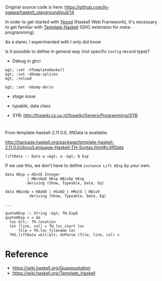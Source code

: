 <!--
{
  "title": "Decode JSON file on Compile Time with TemplateHaskell",
  "date": "2016-07-11T09:44:51.000Z",
  "category": "",
  "tags": [
    "haskell"
  ],
  "draft": true
}
-->

Original source code is here: https://github.com/hi-ogawa/haskell_playground/pull/14

In order to get started with [Yesod](http://www.yesodweb.com/) (Haskell Web Framework), It's necessary to get familiar with [Template Haskell](https://wiki.haskell.org/Template_Haskell) (GHC extension for meta-programming).

As a starer, I experimented with 
I only did know 

Is it possible to define in general way (not specific `Config` record type)?

- Debug in ghci

```
&gt; :set -XTemplateHaskell
&gt; :set -ddump-splices
&gt; :reload
```

```
&gt; :set -ddump-deriv
```

- stage issue

- typable, data class

- SYB: http://foswiki.cs.uu.nl/foswiki/GenericProgramming/SYB

# 

From template-haskell-2.11.0.0, liftData is available.

http://hackage.haskell.org/package/template-haskell-2.11.0.0/docs/Language-Haskell-TH-Syntax.html#v:liftData

```
liftData :: Data a =&gt; a -&gt; Q Exp
```

If we use this, we don't have to define `instance Lift HExp` by your own.

```
data HExp = HIntE Integer
          | HBinOpE HExp HBinOp HExp
          deriving (Show, Typeable, Data, Eq)

data HBinOp = HAddO | HSubO | HMulO | HDivO
           deriving (Show, Typeable, Data, Eq)

...

quoteHExp :: String -&gt; TH.ExpQ
quoteHExp s = do
  loc &lt;- TH.location
  let (line, col) = TH.loc_start loc
      file = TH.loc_filename loc
  THS.liftData =&lt;&lt; doParse (file, line, col) s

```

# Reference

- https://wiki.haskell.org/Quasiquotation
- https://wiki.haskell.org/Template_Haskell